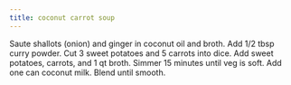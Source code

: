 ```yaml
---
title: coconut carrot soup
---
```

Saute shallots (onion) and ginger in coconut oil and broth.
Add 1/2 tbsp curry powder.
Cut 3 sweet potatoes and 5 carrots into dice.
Add sweet potatoes, carrots, and 1 qt broth.
Simmer 15 minutes until veg is soft.
Add one can coconut milk.
Blend until smooth.
